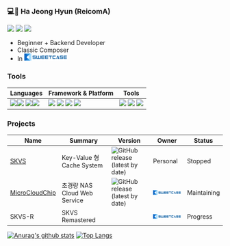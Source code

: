 ### 💻🎵 Ha Jeong Hyun (ReicomA)
<code><a href="https://sweetcase.tistory.com/"><img height="25" src="https://encrypted-tbn0.gstatic.com/images?q=tbn:ANd9GcTJXUGDo3oqNi_96QZyWVI8tPtkRN7zFRvBPg&usqp=CAU"></a></code>
<code><a href="https://soundcloud.com/dj4zokfdkjb5"><img height="25" src="https://image.flaticon.com/icons/png/512/48/48967.png"></a></code>
<code><a href="https://www.youtube.com/channel/UCE8PYLb_Cw1dkkvIOMHLCiA"><img height="25" src="https://e7.pngegg.com/pngimages/901/503/png-clipart-black-play-button-icon-youtube-computer-icons-social-media-play-button-angle-rectangle.png"></a></code>
* Beginner + Backend Developer
* Classic Composer
* In ![SweetCase](https://github.com/ReicomA/ReicomA/blob/master/%EC%9E%90%EC%82%B0%201xxxhdpi.png)

### Tools
|Languages|Framework & Platform|Tools|
|---|---|---|
| <code><img height="25" src="https://camo.githubusercontent.com/91de473fa3f2f749a56effc3e64f1049d108251f/68747470733a2f2f75706c6f61642e77696b696d656469612e6f72672f77696b6970656469612f636f6d6d6f6e732f7468756d622f632f63332f507974686f6e2d6c6f676f2d6e6f746578742e7376672f37363870782d507974686f6e2d6c6f676f2d6e6f746578742e7376672e706e67"></code><code><img height="25" src="https://cdn.iconscout.com/icon/free/png-512/c-programming-569564.png"></code> <code><img height="25" src="https://i.imgur.com/vJfIiId.png"></code><code><img height="25" src="https://upload.wikimedia.org/wikipedia/commons/thumb/7/74/Kotlin-logo.svg/1024px-Kotlin-logo.svg.png"></code>|<code><img height="25" src="https://cdn1.iconfinder.com/data/icons/logotypes/32/android-512.png"></code> <code><img height="25" src="https://avatars1.githubusercontent.com/u/27804?s=400&v=4"></code> <code><img height="25" src="https://cdn.iconscout.com/icon/free/png-256/raspberry-pi-3-569254.png"></code> <code><img height="25" src="https://cdn.icon-icons.com/icons2/70/PNG/512/ubuntu_14143.png"></code>|<code><img height="25" src="https://cdn.icon-icons.com/icons2/2148/PNG/512/terminal_icon_131942.png"></code> <code><img height="25" src="https://cdn.worldvectorlogo.com/logos/visual-studio-code-1.svg"></code> <code><img height="25" src="https://mblogthumb-phinf.pstatic.net/MjAyMDA1MTJfNjgg/MDAxNTg5Mjc4MDAwMTc5.IbO0wplSOOEAGRAsAsAck8CVJ-Yy8-AoptLtcdkbuBYg.ArK3yQlPC4ok3aY7l-3VIHUdCBr6PvcIwr5KZmR6i5og.JPEG.storyclass/SE-51c58922-1eb6-4bc6-8adc-032592d79590.jpg?type=w800"></code>|

### Projects
|Name|Summary|Version|Owner|Status|
|---|---|---|---|---|
|[SKVS](https://github.com/ReicomA/SKVS)|Key-Value 형 Cache System|![GitHub release (latest by date)](https://img.shields.io/github/v/release/Re-Coma/SKVS)|Personal|Stopped|
|[MicroCloudChip](https://github.com/SweetCase-BakHwa-Project/MicroCloudChip)|초경량 NAS Cloud Web Service|![GitHub release (latest by date)](https://img.shields.io/github/v/release/SweetCase-BakHwa-Project/MicroCloudChip?style=flat-square)|![SweetCase](https://github.com/ReicomA/ReicomA/blob/master/%EC%9E%90%EC%82%B0%201xxxhdpi.png)|Maintaining|
|SKVS-R|SKVS Remastered||![SweetCase](https://github.com/ReicomA/ReicomA/blob/master/%EC%9E%90%EC%82%B0%201xxxhdpi.png)|Progress|

[![Anurag's github stats](https://github-readme-stats.vercel.app/api?username=ReicomA)](https://github.com/anuraghazra/github-readme-stats)
[![Top Langs](https://github-readme-stats.vercel.app/api/top-langs/?username=ReicomA&layout=compact)](https://github.com/anuraghazra/github-readme-stats)


